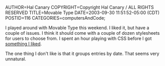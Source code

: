AUTHOR=Hal Canary
COPYRIGHT=Copyright Hal Canary / ALL RIGHTS RESERVED
TITLE=Movable Type
DATE=2003-09-30 11:51:52-05:00 (CDT)
POSTID=116
CATEGORIES=computersAndCode;

I played around with Movable Type this weekend. I liked it, but have a couple of issues. I think it should come with a couple of dozen stylesheets for users to choose from. I spent an hour playing with CSS before I got [something I liked](https://halcanary.org/vv/).

The one thing I don't like is that it groups entries by date. That seems very unnatural.
